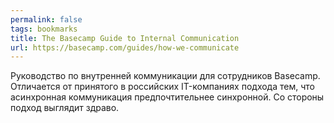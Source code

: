 ```yaml
---
permalink: false
tags: bookmarks
title: The Basecamp Guide to Internal Communication
url: https://basecamp.com/guides/how-we-communicate
---
```

Руководство по внутренней коммуникации для сотрудников Basecamp. Отличается от принятого в российских IT-компаниях подхода тем, что асинхронная коммуникация предпочтительнее синхронной. Со стороны подход выглядит здраво.
